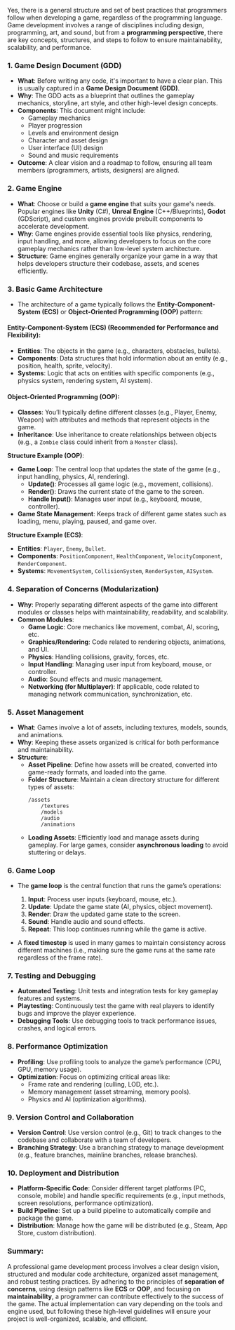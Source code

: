 Yes, there is a general structure and set of best practices that programmers follow when developing a game, regardless of the programming language. Game development involves a range of disciplines including design, programming, art, and sound, but from a **programming perspective**, there are key concepts, structures, and steps to follow to ensure maintainability, scalability, and performance.

### 1. **Game Design Document (GDD)**
   - **What**: Before writing any code, it's important to have a clear plan. This is usually captured in a **Game Design Document (GDD)**.
   - **Why**: The GDD acts as a blueprint that outlines the gameplay mechanics, storyline, art style, and other high-level design concepts.
   - **Components**: This document might include:
     - Gameplay mechanics
     - Player progression
     - Levels and environment design
     - Character and asset design
     - User interface (UI) design
     - Sound and music requirements
   - **Outcome**: A clear vision and a roadmap to follow, ensuring all team members (programmers, artists, designers) are aligned.

### 2. **Game Engine**
   - **What**: Choose or build a **game engine** that suits your game's needs. Popular engines like **Unity** (C#), **Unreal Engine** (C++/Blueprints), **Godot** (GDScript), and custom engines provide prebuilt components to accelerate development.
   - **Why**: Game engines provide essential tools like physics, rendering, input handling, and more, allowing developers to focus on the core gameplay mechanics rather than low-level system architecture.
   - **Structure**: Game engines generally organize your game in a way that helps developers structure their codebase, assets, and scenes efficiently.

### 3. **Basic Game Architecture**
   - The architecture of a game typically follows the **Entity-Component-System (ECS)** or **Object-Oriented Programming (OOP)** pattern:
   
   #### **Entity-Component-System (ECS)** (Recommended for Performance and Flexibility):
   - **Entities**: The objects in the game (e.g., characters, obstacles, bullets).
   - **Components**: Data structures that hold information about an entity (e.g., position, health, sprite, velocity).
   - **Systems**: Logic that acts on entities with specific components (e.g., physics system, rendering system, AI system).

   #### **Object-Oriented Programming (OOP)**:
   - **Classes**: You’ll typically define different classes (e.g., Player, Enemy, Weapon) with attributes and methods that represent objects in the game.
   - **Inheritance**: Use inheritance to create relationships between objects (e.g., a `Zombie` class could inherit from a `Monster` class).

   **Structure Example (OOP)**:
   - **Game Loop**: The central loop that updates the state of the game (e.g., input handling, physics, AI, rendering).
     - **Update()**: Processes all game logic (e.g., movement, collisions).
     - **Render()**: Draws the current state of the game to the screen.
     - **Handle Input()**: Manages user input (e.g., keyboard, mouse, controller).
   - **Game State Management**: Keeps track of different game states such as loading, menu, playing, paused, and game over.
   
   **Structure Example (ECS)**:
   - **Entities**: `Player`, `Enemy`, `Bullet`.
   - **Components**: `PositionComponent`, `HealthComponent`, `VelocityComponent`, `RenderComponent`.
   - **Systems**: `MovementSystem`, `CollisionSystem`, `RenderSystem`, `AISystem`.

### 4. **Separation of Concerns (Modularization)**
   - **Why**: Properly separating different aspects of the game into different modules or classes helps with maintainability, readability, and scalability.
   - **Common Modules**:
     - **Game Logic**: Core mechanics like movement, combat, AI, scoring, etc.
     - **Graphics/Rendering**: Code related to rendering objects, animations, and UI.
     - **Physics**: Handling collisions, gravity, forces, etc.
     - **Input Handling**: Managing user input from keyboard, mouse, or controller.
     - **Audio**: Sound effects and music management.
     - **Networking (for Multiplayer)**: If applicable, code related to managing network communication, synchronization, etc.
   
### 5. **Asset Management**
   - **What**: Games involve a lot of assets, including textures, models, sounds, and animations.
   - **Why**: Keeping these assets organized is critical for both performance and maintainability.
   - **Structure**:
     - **Asset Pipeline**: Define how assets will be created, converted into game-ready formats, and loaded into the game.
     - **Folder Structure**: Maintain a clean directory structure for different types of assets:
       ```
       /assets
           /textures
           /models
           /audio
           /animations
       ```
     - **Loading Assets**: Efficiently load and manage assets during gameplay. For large games, consider **asynchronous loading** to avoid stuttering or delays.

### 6. **Game Loop**
   - The **game loop** is the central function that runs the game’s operations:
     1. **Input**: Process user inputs (keyboard, mouse, etc.).
     2. **Update**: Update the game state (AI, physics, object movement).
     3. **Render**: Draw the updated game state to the screen.
     4. **Sound**: Handle audio and sound effects.
     5. **Repeat**: This loop continues running while the game is active.

   - A **fixed timestep** is used in many games to maintain consistency across different machines (i.e., making sure the game runs at the same rate regardless of the frame rate).

### 7. **Testing and Debugging**
   - **Automated Testing**: Unit tests and integration tests for key gameplay features and systems.
   - **Playtesting**: Continuously test the game with real players to identify bugs and improve the player experience.
   - **Debugging Tools**: Use debugging tools to track performance issues, crashes, and logical errors.

### 8. **Performance Optimization**
   - **Profiling**: Use profiling tools to analyze the game’s performance (CPU, GPU, memory usage).
   - **Optimization**: Focus on optimizing critical areas like:
     - Frame rate and rendering (culling, LOD, etc.).
     - Memory management (asset streaming, memory pools).
     - Physics and AI (optimization algorithms).

### 9. **Version Control and Collaboration**
   - **Version Control**: Use version control (e.g., Git) to track changes to the codebase and collaborate with a team of developers.
   - **Branching Strategy**: Use a branching strategy to manage development (e.g., feature branches, mainline branches, release branches).

### 10. **Deployment and Distribution**
   - **Platform-Specific Code**: Consider different target platforms (PC, console, mobile) and handle specific requirements (e.g., input methods, screen resolutions, performance optimization).
   - **Build Pipeline**: Set up a build pipeline to automatically compile and package the game.
   - **Distribution**: Manage how the game will be distributed (e.g., Steam, App Store, custom distribution).

### Summary:
A professional game development process involves a clear design vision, structured and modular code architecture, organized asset management, and robust testing practices. By adhering to the principles of **separation of concerns**, using design patterns like **ECS** or **OOP**, and focusing on **maintainability**, a programmer can contribute effectively to the success of the game. The actual implementation can vary depending on the tools and engine used, but following these high-level guidelines will ensure your project is well-organized, scalable, and efficient.
